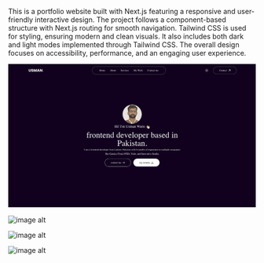 This is a portfolio website built with Next.js featuring a responsive and user-friendly interactive design. The project follows a component-based structure with Next.js routing for smooth navigation. Tailwind CSS is used for styling, ensuring modern and clean visuals. It also includes both dark and light modes implemented through Tailwind CSS. The overall design focuses on accessibility, performance, and an engaging user experience.

![image alt](https://github.com/usmanwarisalizia/PortFolio__Website_Usman_Waris/blob/main/portfolioimg1.png?raw=true)

![image alt]()

![image alt]()

![image alt]()
